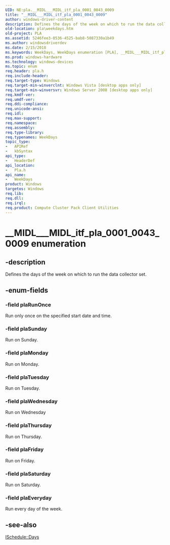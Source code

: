 ```yaml
---
UID: NE:pla.__MIDL___MIDL_itf_pla_0001_0043_0009
title: "__MIDL___MIDL_itf_pla_0001_0043_0009"
author: windows-driver-content
description: Defines the days of the week on which to run the data collector set.
old-location: pla\weekdays.htm
old-project: PLA
ms.assetid: 5246fee3-0536-4525-bab8-5087330a1b49
ms.author: windowsdriverdev
ms.date: 2/15/2018
ms.keywords: WeekDays, WeekDays enumeration [PLA], __MIDL___MIDL_itf_pla_0001_0043_0009, base.weekdays, pla.weekdays, pla/WeekDays, pla/plaEveryday, pla/plaFriday, pla/plaMonday, pla/plaRunOnce, pla/plaSaturday, pla/plaSunday, pla/plaThursday, pla/plaTuesday, pla/plaWednesday, plaEveryday, plaFriday, plaMonday, plaRunOnce, plaSaturday, plaSunday, plaThursday, plaTuesday, plaWednesday
ms.prod: windows-hardware
ms.technology: windows-devices
ms.topic: enum
req.header: pla.h
req.include-header: 
req.target-type: Windows
req.target-min-winverclnt: Windows Vista [desktop apps only]
req.target-min-winversvr: Windows Server 2008 [desktop apps only]
req.kmdf-ver: 
req.umdf-ver: 
req.ddi-compliance: 
req.unicode-ansi: 
req.idl: 
req.max-support: 
req.namespace: 
req.assembly: 
req.type-library: 
req.typenames: WeekDays
topic_type:
-	APIRef
-	kbSyntax
api_type:
-	HeaderDef
api_location:
-	Pla.h
api_name:
-	WeekDays
product: Windows
targetos: Windows
req.lib: 
req.dll: 
req.irql: 
req.product: Compute Cluster Pack Client Utilities
---
```


# __MIDL___MIDL_itf_pla_0001_0043_0009 enumeration


## -description


Defines the days of the week on which to run the data collector set.


## -enum-fields




### -field plaRunOnce

Run only once on the specified start date and time.


### -field plaSunday

Run on Sunday.


### -field plaMonday

Run on Monday.


### -field plaTuesday

Run on Tuesday.


### -field plaWednesday

Run on Wednesday


### -field plaThursday

Run on Thursday.


### -field plaFriday

Run on Friday.


### -field plaSaturday

Run on Saturday.


### -field plaEveryday

Run every day of the week.


## -see-also




<a href="https://msdn.microsoft.com/2986032f-647a-457a-ac7b-48439fd229a6">ISchedule::Days</a>
 

 

